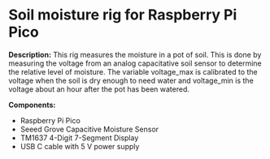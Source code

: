 # Soil moisture rig for Raspberry Pi Pico

**Description:** This rig measures the moisture in a pot of soil. This is done by measuring the voltage from an analog capacitative soil sensor to determine the relative level of moisture. The variable voltage_max is calibrated to the voltage when the soil is dry enough to need water and voltage_min is the voltage about an hour after the pot has been watered.

**Components:**
- Raspberry Pi Pico
- Seeed Grove Capacitive Moisture Sensor
- TM1637 4-Digit 7-Segment Display
- USB C cable with 5 V power supply
